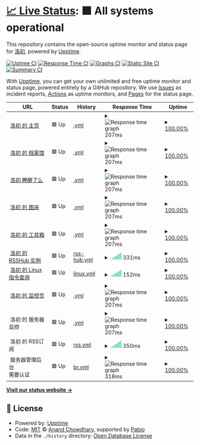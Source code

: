 # [📈 Live Status](https://dev.status.luochu.cc): <!--live status--> **🟩 All systems operational**

This repository contains the open-source uptime monitor and status page for [洛初](luochu.cc), powered by [Upptime](https://github.com/upptime/upptime).

[![Uptime CI](https://github.com/gongfuture/upptime-status/workflows/Uptime%20CI/badge.svg)](https://github.com/gongfuture/upptime-status/actions?query=workflow%3A%22Uptime+CI%22)
[![Response Time CI](https://github.com/gongfuture/upptime-status/workflows/Response%20Time%20CI/badge.svg)](https://github.com/gongfuture/upptime-status/actions?query=workflow%3A%22Response+Time+CI%22)
[![Graphs CI](https://github.com/gongfuture/upptime-status/workflows/Graphs%20CI/badge.svg)](https://github.com/gongfuture/upptime-status/actions?query=workflow%3A%22Graphs+CI%22)
[![Static Site CI](https://github.com/gongfuture/upptime-status/workflows/Static%20Site%20CI/badge.svg)](https://github.com/gongfuture/upptime-status/actions?query=workflow%3A%22Static+Site+CI%22)
[![Summary CI](https://github.com/gongfuture/upptime-status/workflows/Summary%20CI/badge.svg)](https://github.com/gongfuture/upptime-status/actions?query=workflow%3A%22Summary+CI%22)

With [Upptime](https://upptime.js.org), you can get your own unlimited and free uptime monitor and status page, powered entirely by a GitHub repository. We use [Issues](https://github.com/gongfuture/upptime-status/issues) as incident reports, [Actions](https://github.com/gongfuture/upptime-status/actions) as uptime monitors, and [Pages](https://dev.status.luochu.cc) for the status page.

<!--start: status pages-->
<!-- This summary is generated by Upptime (https://github.com/upptime/upptime) -->
<!-- Do not edit this manually, your changes will be overwritten -->
<!-- prettier-ignore -->
| URL | Status | History | Response Time | Uptime |
| --- | ------ | ------- | ------------- | ------ |
| <img alt="" src="https://icons.duckduckgo.com/ip3/home.luochu.cc.ico" height="13"> [洛初 的 主页](https://home.luochu.cc/) | 🟩 Up | [.yml](https://github.com/luochu-bot/upptime-status/commits/HEAD/history/.yml) | <details><summary><img alt="Response time graph" src="./graphs//response-time-week.png" height="20"> 207ms</summary><br><a href="https://dev.status.luochu.cc/history/"><img alt="Response time 207" src="https://img.shields.io/endpoint?url=https%3A%2F%2Fraw.githubusercontent.com%2Fluochu-bot%2Fupptime-status%2FHEAD%2Fapi%2F%2Fresponse-time.json"></a><br><a href="https://dev.status.luochu.cc/history/"><img alt="24-hour response time 207" src="https://img.shields.io/endpoint?url=https%3A%2F%2Fraw.githubusercontent.com%2Fluochu-bot%2Fupptime-status%2FHEAD%2Fapi%2F%2Fresponse-time-day.json"></a><br><a href="https://dev.status.luochu.cc/history/"><img alt="7-day response time 207" src="https://img.shields.io/endpoint?url=https%3A%2F%2Fraw.githubusercontent.com%2Fluochu-bot%2Fupptime-status%2FHEAD%2Fapi%2F%2Fresponse-time-week.json"></a><br><a href="https://dev.status.luochu.cc/history/"><img alt="30-day response time 207" src="https://img.shields.io/endpoint?url=https%3A%2F%2Fraw.githubusercontent.com%2Fluochu-bot%2Fupptime-status%2FHEAD%2Fapi%2F%2Fresponse-time-month.json"></a><br><a href="https://dev.status.luochu.cc/history/"><img alt="1-year response time 207" src="https://img.shields.io/endpoint?url=https%3A%2F%2Fraw.githubusercontent.com%2Fluochu-bot%2Fupptime-status%2FHEAD%2Fapi%2F%2Fresponse-time-year.json"></a></details> | <details><summary><a href="https://dev.status.luochu.cc/history/">100.00%</a></summary><a href="https://dev.status.luochu.cc/history/"><img alt="All-time uptime 100.00%" src="https://img.shields.io/endpoint?url=https%3A%2F%2Fraw.githubusercontent.com%2Fluochu-bot%2Fupptime-status%2FHEAD%2Fapi%2F%2Fuptime.json"></a><br><a href="https://dev.status.luochu.cc/history/"><img alt="24-hour uptime 100.00%" src="https://img.shields.io/endpoint?url=https%3A%2F%2Fraw.githubusercontent.com%2Fluochu-bot%2Fupptime-status%2FHEAD%2Fapi%2F%2Fuptime-day.json"></a><br><a href="https://dev.status.luochu.cc/history/"><img alt="7-day uptime 100.00%" src="https://img.shields.io/endpoint?url=https%3A%2F%2Fraw.githubusercontent.com%2Fluochu-bot%2Fupptime-status%2FHEAD%2Fapi%2F%2Fuptime-week.json"></a><br><a href="https://dev.status.luochu.cc/history/"><img alt="30-day uptime 100.00%" src="https://img.shields.io/endpoint?url=https%3A%2F%2Fraw.githubusercontent.com%2Fluochu-bot%2Fupptime-status%2FHEAD%2Fapi%2F%2Fuptime-month.json"></a><br><a href="https://dev.status.luochu.cc/history/"><img alt="1-year uptime 100.00%" src="https://img.shields.io/endpoint?url=https%3A%2F%2Fraw.githubusercontent.com%2Fluochu-bot%2Fupptime-status%2FHEAD%2Fapi%2F%2Fuptime-year.json"></a></details>
| <img alt="" src="https://icons.duckduckgo.com/ip3/blog.luochu.cc.ico" height="13"> [洛初 的 档案馆](https://blog.luochu.cc/) | 🟩 Up | [.yml](https://github.com/luochu-bot/upptime-status/commits/HEAD/history/.yml) | <details><summary><img alt="Response time graph" src="./graphs//response-time-week.png" height="20"> 207ms</summary><br><a href="https://dev.status.luochu.cc/history/"><img alt="Response time 207" src="https://img.shields.io/endpoint?url=https%3A%2F%2Fraw.githubusercontent.com%2Fluochu-bot%2Fupptime-status%2FHEAD%2Fapi%2F%2Fresponse-time.json"></a><br><a href="https://dev.status.luochu.cc/history/"><img alt="24-hour response time 207" src="https://img.shields.io/endpoint?url=https%3A%2F%2Fraw.githubusercontent.com%2Fluochu-bot%2Fupptime-status%2FHEAD%2Fapi%2F%2Fresponse-time-day.json"></a><br><a href="https://dev.status.luochu.cc/history/"><img alt="7-day response time 207" src="https://img.shields.io/endpoint?url=https%3A%2F%2Fraw.githubusercontent.com%2Fluochu-bot%2Fupptime-status%2FHEAD%2Fapi%2F%2Fresponse-time-week.json"></a><br><a href="https://dev.status.luochu.cc/history/"><img alt="30-day response time 207" src="https://img.shields.io/endpoint?url=https%3A%2F%2Fraw.githubusercontent.com%2Fluochu-bot%2Fupptime-status%2FHEAD%2Fapi%2F%2Fresponse-time-month.json"></a><br><a href="https://dev.status.luochu.cc/history/"><img alt="1-year response time 207" src="https://img.shields.io/endpoint?url=https%3A%2F%2Fraw.githubusercontent.com%2Fluochu-bot%2Fupptime-status%2FHEAD%2Fapi%2F%2Fresponse-time-year.json"></a></details> | <details><summary><a href="https://dev.status.luochu.cc/history/">100.00%</a></summary><a href="https://dev.status.luochu.cc/history/"><img alt="All-time uptime 100.00%" src="https://img.shields.io/endpoint?url=https%3A%2F%2Fraw.githubusercontent.com%2Fluochu-bot%2Fupptime-status%2FHEAD%2Fapi%2F%2Fuptime.json"></a><br><a href="https://dev.status.luochu.cc/history/"><img alt="24-hour uptime 100.00%" src="https://img.shields.io/endpoint?url=https%3A%2F%2Fraw.githubusercontent.com%2Fluochu-bot%2Fupptime-status%2FHEAD%2Fapi%2F%2Fuptime-day.json"></a><br><a href="https://dev.status.luochu.cc/history/"><img alt="7-day uptime 100.00%" src="https://img.shields.io/endpoint?url=https%3A%2F%2Fraw.githubusercontent.com%2Fluochu-bot%2Fupptime-status%2FHEAD%2Fapi%2F%2Fuptime-week.json"></a><br><a href="https://dev.status.luochu.cc/history/"><img alt="30-day uptime 100.00%" src="https://img.shields.io/endpoint?url=https%3A%2F%2Fraw.githubusercontent.com%2Fluochu-bot%2Fupptime-status%2FHEAD%2Fapi%2F%2Fuptime-month.json"></a><br><a href="https://dev.status.luochu.cc/history/"><img alt="1-year uptime 100.00%" src="https://img.shields.io/endpoint?url=https%3A%2F%2Fraw.githubusercontent.com%2Fluochu-bot%2Fupptime-status%2FHEAD%2Fapi%2F%2Fuptime-year.json"></a></details>
| <img alt="" src="https://icons.duckduckgo.com/ip3/sleepy.luochu.cc.ico" height="13"> [洛初 睡醒了么](https://sleepy.luochu.cc/) | 🟩 Up | [.yml](https://github.com/luochu-bot/upptime-status/commits/HEAD/history/.yml) | <details><summary><img alt="Response time graph" src="./graphs//response-time-week.png" height="20"> 207ms</summary><br><a href="https://dev.status.luochu.cc/history/"><img alt="Response time 207" src="https://img.shields.io/endpoint?url=https%3A%2F%2Fraw.githubusercontent.com%2Fluochu-bot%2Fupptime-status%2FHEAD%2Fapi%2F%2Fresponse-time.json"></a><br><a href="https://dev.status.luochu.cc/history/"><img alt="24-hour response time 207" src="https://img.shields.io/endpoint?url=https%3A%2F%2Fraw.githubusercontent.com%2Fluochu-bot%2Fupptime-status%2FHEAD%2Fapi%2F%2Fresponse-time-day.json"></a><br><a href="https://dev.status.luochu.cc/history/"><img alt="7-day response time 207" src="https://img.shields.io/endpoint?url=https%3A%2F%2Fraw.githubusercontent.com%2Fluochu-bot%2Fupptime-status%2FHEAD%2Fapi%2F%2Fresponse-time-week.json"></a><br><a href="https://dev.status.luochu.cc/history/"><img alt="30-day response time 207" src="https://img.shields.io/endpoint?url=https%3A%2F%2Fraw.githubusercontent.com%2Fluochu-bot%2Fupptime-status%2FHEAD%2Fapi%2F%2Fresponse-time-month.json"></a><br><a href="https://dev.status.luochu.cc/history/"><img alt="1-year response time 207" src="https://img.shields.io/endpoint?url=https%3A%2F%2Fraw.githubusercontent.com%2Fluochu-bot%2Fupptime-status%2FHEAD%2Fapi%2F%2Fresponse-time-year.json"></a></details> | <details><summary><a href="https://dev.status.luochu.cc/history/">100.00%</a></summary><a href="https://dev.status.luochu.cc/history/"><img alt="All-time uptime 100.00%" src="https://img.shields.io/endpoint?url=https%3A%2F%2Fraw.githubusercontent.com%2Fluochu-bot%2Fupptime-status%2FHEAD%2Fapi%2F%2Fuptime.json"></a><br><a href="https://dev.status.luochu.cc/history/"><img alt="24-hour uptime 100.00%" src="https://img.shields.io/endpoint?url=https%3A%2F%2Fraw.githubusercontent.com%2Fluochu-bot%2Fupptime-status%2FHEAD%2Fapi%2F%2Fuptime-day.json"></a><br><a href="https://dev.status.luochu.cc/history/"><img alt="7-day uptime 100.00%" src="https://img.shields.io/endpoint?url=https%3A%2F%2Fraw.githubusercontent.com%2Fluochu-bot%2Fupptime-status%2FHEAD%2Fapi%2F%2Fuptime-week.json"></a><br><a href="https://dev.status.luochu.cc/history/"><img alt="30-day uptime 100.00%" src="https://img.shields.io/endpoint?url=https%3A%2F%2Fraw.githubusercontent.com%2Fluochu-bot%2Fupptime-status%2FHEAD%2Fapi%2F%2Fuptime-month.json"></a><br><a href="https://dev.status.luochu.cc/history/"><img alt="1-year uptime 100.00%" src="https://img.shields.io/endpoint?url=https%3A%2F%2Fraw.githubusercontent.com%2Fluochu-bot%2Fupptime-status%2FHEAD%2Fapi%2F%2Fuptime-year.json"></a></details>
| <img alt="" src="https://icons.duckduckgo.com/ip3/picbed.luochu.cc.ico" height="13"> [洛初 的 图床](https://picbed.luochu.cc/) | 🟩 Up | [.yml](https://github.com/luochu-bot/upptime-status/commits/HEAD/history/.yml) | <details><summary><img alt="Response time graph" src="./graphs//response-time-week.png" height="20"> 207ms</summary><br><a href="https://dev.status.luochu.cc/history/"><img alt="Response time 207" src="https://img.shields.io/endpoint?url=https%3A%2F%2Fraw.githubusercontent.com%2Fluochu-bot%2Fupptime-status%2FHEAD%2Fapi%2F%2Fresponse-time.json"></a><br><a href="https://dev.status.luochu.cc/history/"><img alt="24-hour response time 207" src="https://img.shields.io/endpoint?url=https%3A%2F%2Fraw.githubusercontent.com%2Fluochu-bot%2Fupptime-status%2FHEAD%2Fapi%2F%2Fresponse-time-day.json"></a><br><a href="https://dev.status.luochu.cc/history/"><img alt="7-day response time 207" src="https://img.shields.io/endpoint?url=https%3A%2F%2Fraw.githubusercontent.com%2Fluochu-bot%2Fupptime-status%2FHEAD%2Fapi%2F%2Fresponse-time-week.json"></a><br><a href="https://dev.status.luochu.cc/history/"><img alt="30-day response time 207" src="https://img.shields.io/endpoint?url=https%3A%2F%2Fraw.githubusercontent.com%2Fluochu-bot%2Fupptime-status%2FHEAD%2Fapi%2F%2Fresponse-time-month.json"></a><br><a href="https://dev.status.luochu.cc/history/"><img alt="1-year response time 207" src="https://img.shields.io/endpoint?url=https%3A%2F%2Fraw.githubusercontent.com%2Fluochu-bot%2Fupptime-status%2FHEAD%2Fapi%2F%2Fresponse-time-year.json"></a></details> | <details><summary><a href="https://dev.status.luochu.cc/history/">100.00%</a></summary><a href="https://dev.status.luochu.cc/history/"><img alt="All-time uptime 100.00%" src="https://img.shields.io/endpoint?url=https%3A%2F%2Fraw.githubusercontent.com%2Fluochu-bot%2Fupptime-status%2FHEAD%2Fapi%2F%2Fuptime.json"></a><br><a href="https://dev.status.luochu.cc/history/"><img alt="24-hour uptime 100.00%" src="https://img.shields.io/endpoint?url=https%3A%2F%2Fraw.githubusercontent.com%2Fluochu-bot%2Fupptime-status%2FHEAD%2Fapi%2F%2Fuptime-day.json"></a><br><a href="https://dev.status.luochu.cc/history/"><img alt="7-day uptime 100.00%" src="https://img.shields.io/endpoint?url=https%3A%2F%2Fraw.githubusercontent.com%2Fluochu-bot%2Fupptime-status%2FHEAD%2Fapi%2F%2Fuptime-week.json"></a><br><a href="https://dev.status.luochu.cc/history/"><img alt="30-day uptime 100.00%" src="https://img.shields.io/endpoint?url=https%3A%2F%2Fraw.githubusercontent.com%2Fluochu-bot%2Fupptime-status%2FHEAD%2Fapi%2F%2Fuptime-month.json"></a><br><a href="https://dev.status.luochu.cc/history/"><img alt="1-year uptime 100.00%" src="https://img.shields.io/endpoint?url=https%3A%2F%2Fraw.githubusercontent.com%2Fluochu-bot%2Fupptime-status%2FHEAD%2Fapi%2F%2Fuptime-year.json"></a></details>
| <img alt="" src="https://icons.duckduckgo.com/ip3/tool.luochu.cc.ico" height="13"> [洛初 的 工具箱](https://tool.luochu.cc/) | 🟩 Up | [.yml](https://github.com/luochu-bot/upptime-status/commits/HEAD/history/.yml) | <details><summary><img alt="Response time graph" src="./graphs//response-time-week.png" height="20"> 207ms</summary><br><a href="https://dev.status.luochu.cc/history/"><img alt="Response time 207" src="https://img.shields.io/endpoint?url=https%3A%2F%2Fraw.githubusercontent.com%2Fluochu-bot%2Fupptime-status%2FHEAD%2Fapi%2F%2Fresponse-time.json"></a><br><a href="https://dev.status.luochu.cc/history/"><img alt="24-hour response time 207" src="https://img.shields.io/endpoint?url=https%3A%2F%2Fraw.githubusercontent.com%2Fluochu-bot%2Fupptime-status%2FHEAD%2Fapi%2F%2Fresponse-time-day.json"></a><br><a href="https://dev.status.luochu.cc/history/"><img alt="7-day response time 207" src="https://img.shields.io/endpoint?url=https%3A%2F%2Fraw.githubusercontent.com%2Fluochu-bot%2Fupptime-status%2FHEAD%2Fapi%2F%2Fresponse-time-week.json"></a><br><a href="https://dev.status.luochu.cc/history/"><img alt="30-day response time 207" src="https://img.shields.io/endpoint?url=https%3A%2F%2Fraw.githubusercontent.com%2Fluochu-bot%2Fupptime-status%2FHEAD%2Fapi%2F%2Fresponse-time-month.json"></a><br><a href="https://dev.status.luochu.cc/history/"><img alt="1-year response time 207" src="https://img.shields.io/endpoint?url=https%3A%2F%2Fraw.githubusercontent.com%2Fluochu-bot%2Fupptime-status%2FHEAD%2Fapi%2F%2Fresponse-time-year.json"></a></details> | <details><summary><a href="https://dev.status.luochu.cc/history/">100.00%</a></summary><a href="https://dev.status.luochu.cc/history/"><img alt="All-time uptime 100.00%" src="https://img.shields.io/endpoint?url=https%3A%2F%2Fraw.githubusercontent.com%2Fluochu-bot%2Fupptime-status%2FHEAD%2Fapi%2F%2Fuptime.json"></a><br><a href="https://dev.status.luochu.cc/history/"><img alt="24-hour uptime 100.00%" src="https://img.shields.io/endpoint?url=https%3A%2F%2Fraw.githubusercontent.com%2Fluochu-bot%2Fupptime-status%2FHEAD%2Fapi%2F%2Fuptime-day.json"></a><br><a href="https://dev.status.luochu.cc/history/"><img alt="7-day uptime 100.00%" src="https://img.shields.io/endpoint?url=https%3A%2F%2Fraw.githubusercontent.com%2Fluochu-bot%2Fupptime-status%2FHEAD%2Fapi%2F%2Fuptime-week.json"></a><br><a href="https://dev.status.luochu.cc/history/"><img alt="30-day uptime 100.00%" src="https://img.shields.io/endpoint?url=https%3A%2F%2Fraw.githubusercontent.com%2Fluochu-bot%2Fupptime-status%2FHEAD%2Fapi%2F%2Fuptime-month.json"></a><br><a href="https://dev.status.luochu.cc/history/"><img alt="1-year uptime 100.00%" src="https://img.shields.io/endpoint?url=https%3A%2F%2Fraw.githubusercontent.com%2Fluochu-bot%2Fupptime-status%2FHEAD%2Fapi%2F%2Fuptime-year.json"></a></details>
| <img alt="" src="https://icons.duckduckgo.com/ip3/rsshub.luochu.cc.ico" height="13"> [洛初 的 RSSHub 实例](https://rsshub.luochu.cc/) | 🟩 Up | [rss-hub.yml](https://github.com/luochu-bot/upptime-status/commits/HEAD/history/rss-hub.yml) | <details><summary><img alt="Response time graph" src="./graphs/rss-hub/response-time-week.png" height="20"> 331ms</summary><br><a href="https://dev.status.luochu.cc/history/rss-hub"><img alt="Response time 331" src="https://img.shields.io/endpoint?url=https%3A%2F%2Fraw.githubusercontent.com%2Fluochu-bot%2Fupptime-status%2FHEAD%2Fapi%2Frss-hub%2Fresponse-time.json"></a><br><a href="https://dev.status.luochu.cc/history/rss-hub"><img alt="24-hour response time 331" src="https://img.shields.io/endpoint?url=https%3A%2F%2Fraw.githubusercontent.com%2Fluochu-bot%2Fupptime-status%2FHEAD%2Fapi%2Frss-hub%2Fresponse-time-day.json"></a><br><a href="https://dev.status.luochu.cc/history/rss-hub"><img alt="7-day response time 331" src="https://img.shields.io/endpoint?url=https%3A%2F%2Fraw.githubusercontent.com%2Fluochu-bot%2Fupptime-status%2FHEAD%2Fapi%2Frss-hub%2Fresponse-time-week.json"></a><br><a href="https://dev.status.luochu.cc/history/rss-hub"><img alt="30-day response time 331" src="https://img.shields.io/endpoint?url=https%3A%2F%2Fraw.githubusercontent.com%2Fluochu-bot%2Fupptime-status%2FHEAD%2Fapi%2Frss-hub%2Fresponse-time-month.json"></a><br><a href="https://dev.status.luochu.cc/history/rss-hub"><img alt="1-year response time 331" src="https://img.shields.io/endpoint?url=https%3A%2F%2Fraw.githubusercontent.com%2Fluochu-bot%2Fupptime-status%2FHEAD%2Fapi%2Frss-hub%2Fresponse-time-year.json"></a></details> | <details><summary><a href="https://dev.status.luochu.cc/history/rss-hub">100.00%</a></summary><a href="https://dev.status.luochu.cc/history/rss-hub"><img alt="All-time uptime 100.00%" src="https://img.shields.io/endpoint?url=https%3A%2F%2Fraw.githubusercontent.com%2Fluochu-bot%2Fupptime-status%2FHEAD%2Fapi%2Frss-hub%2Fuptime.json"></a><br><a href="https://dev.status.luochu.cc/history/rss-hub"><img alt="24-hour uptime 100.00%" src="https://img.shields.io/endpoint?url=https%3A%2F%2Fraw.githubusercontent.com%2Fluochu-bot%2Fupptime-status%2FHEAD%2Fapi%2Frss-hub%2Fuptime-day.json"></a><br><a href="https://dev.status.luochu.cc/history/rss-hub"><img alt="7-day uptime 100.00%" src="https://img.shields.io/endpoint?url=https%3A%2F%2Fraw.githubusercontent.com%2Fluochu-bot%2Fupptime-status%2FHEAD%2Fapi%2Frss-hub%2Fuptime-week.json"></a><br><a href="https://dev.status.luochu.cc/history/rss-hub"><img alt="30-day uptime 100.00%" src="https://img.shields.io/endpoint?url=https%3A%2F%2Fraw.githubusercontent.com%2Fluochu-bot%2Fupptime-status%2FHEAD%2Fapi%2Frss-hub%2Fuptime-month.json"></a><br><a href="https://dev.status.luochu.cc/history/rss-hub"><img alt="1-year uptime 100.00%" src="https://img.shields.io/endpoint?url=https%3A%2F%2Fraw.githubusercontent.com%2Fluochu-bot%2Fupptime-status%2FHEAD%2Fapi%2Frss-hub%2Fuptime-year.json"></a></details>
| <img alt="" src="https://icons.duckduckgo.com/ip3/linuxcmd.luochu.cc.ico" height="13"> [洛初 的 Linux指令查询](https://linuxcmd.luochu.cc/) | 🟩 Up | [linux.yml](https://github.com/luochu-bot/upptime-status/commits/HEAD/history/linux.yml) | <details><summary><img alt="Response time graph" src="./graphs/linux/response-time-week.png" height="20"> 152ms</summary><br><a href="https://dev.status.luochu.cc/history/linux"><img alt="Response time 152" src="https://img.shields.io/endpoint?url=https%3A%2F%2Fraw.githubusercontent.com%2Fluochu-bot%2Fupptime-status%2FHEAD%2Fapi%2Flinux%2Fresponse-time.json"></a><br><a href="https://dev.status.luochu.cc/history/linux"><img alt="24-hour response time 152" src="https://img.shields.io/endpoint?url=https%3A%2F%2Fraw.githubusercontent.com%2Fluochu-bot%2Fupptime-status%2FHEAD%2Fapi%2Flinux%2Fresponse-time-day.json"></a><br><a href="https://dev.status.luochu.cc/history/linux"><img alt="7-day response time 152" src="https://img.shields.io/endpoint?url=https%3A%2F%2Fraw.githubusercontent.com%2Fluochu-bot%2Fupptime-status%2FHEAD%2Fapi%2Flinux%2Fresponse-time-week.json"></a><br><a href="https://dev.status.luochu.cc/history/linux"><img alt="30-day response time 152" src="https://img.shields.io/endpoint?url=https%3A%2F%2Fraw.githubusercontent.com%2Fluochu-bot%2Fupptime-status%2FHEAD%2Fapi%2Flinux%2Fresponse-time-month.json"></a><br><a href="https://dev.status.luochu.cc/history/linux"><img alt="1-year response time 152" src="https://img.shields.io/endpoint?url=https%3A%2F%2Fraw.githubusercontent.com%2Fluochu-bot%2Fupptime-status%2FHEAD%2Fapi%2Flinux%2Fresponse-time-year.json"></a></details> | <details><summary><a href="https://dev.status.luochu.cc/history/linux">100.00%</a></summary><a href="https://dev.status.luochu.cc/history/linux"><img alt="All-time uptime 100.00%" src="https://img.shields.io/endpoint?url=https%3A%2F%2Fraw.githubusercontent.com%2Fluochu-bot%2Fupptime-status%2FHEAD%2Fapi%2Flinux%2Fuptime.json"></a><br><a href="https://dev.status.luochu.cc/history/linux"><img alt="24-hour uptime 100.00%" src="https://img.shields.io/endpoint?url=https%3A%2F%2Fraw.githubusercontent.com%2Fluochu-bot%2Fupptime-status%2FHEAD%2Fapi%2Flinux%2Fuptime-day.json"></a><br><a href="https://dev.status.luochu.cc/history/linux"><img alt="7-day uptime 100.00%" src="https://img.shields.io/endpoint?url=https%3A%2F%2Fraw.githubusercontent.com%2Fluochu-bot%2Fupptime-status%2FHEAD%2Fapi%2Flinux%2Fuptime-week.json"></a><br><a href="https://dev.status.luochu.cc/history/linux"><img alt="30-day uptime 100.00%" src="https://img.shields.io/endpoint?url=https%3A%2F%2Fraw.githubusercontent.com%2Fluochu-bot%2Fupptime-status%2FHEAD%2Fapi%2Flinux%2Fuptime-month.json"></a><br><a href="https://dev.status.luochu.cc/history/linux"><img alt="1-year uptime 100.00%" src="https://img.shields.io/endpoint?url=https%3A%2F%2Fraw.githubusercontent.com%2Fluochu-bot%2Fupptime-status%2FHEAD%2Fapi%2Flinux%2Fuptime-year.json"></a></details>
| <img alt="" src="https://icons.duckduckgo.com/ip3/status.luochu.cc.ico" height="13"> [洛初 的 监控页](https://status.luochu.cc/) | 🟩 Up | [.yml](https://github.com/luochu-bot/upptime-status/commits/HEAD/history/.yml) | <details><summary><img alt="Response time graph" src="./graphs//response-time-week.png" height="20"> 207ms</summary><br><a href="https://dev.status.luochu.cc/history/"><img alt="Response time 207" src="https://img.shields.io/endpoint?url=https%3A%2F%2Fraw.githubusercontent.com%2Fluochu-bot%2Fupptime-status%2FHEAD%2Fapi%2F%2Fresponse-time.json"></a><br><a href="https://dev.status.luochu.cc/history/"><img alt="24-hour response time 207" src="https://img.shields.io/endpoint?url=https%3A%2F%2Fraw.githubusercontent.com%2Fluochu-bot%2Fupptime-status%2FHEAD%2Fapi%2F%2Fresponse-time-day.json"></a><br><a href="https://dev.status.luochu.cc/history/"><img alt="7-day response time 207" src="https://img.shields.io/endpoint?url=https%3A%2F%2Fraw.githubusercontent.com%2Fluochu-bot%2Fupptime-status%2FHEAD%2Fapi%2F%2Fresponse-time-week.json"></a><br><a href="https://dev.status.luochu.cc/history/"><img alt="30-day response time 207" src="https://img.shields.io/endpoint?url=https%3A%2F%2Fraw.githubusercontent.com%2Fluochu-bot%2Fupptime-status%2FHEAD%2Fapi%2F%2Fresponse-time-month.json"></a><br><a href="https://dev.status.luochu.cc/history/"><img alt="1-year response time 207" src="https://img.shields.io/endpoint?url=https%3A%2F%2Fraw.githubusercontent.com%2Fluochu-bot%2Fupptime-status%2FHEAD%2Fapi%2F%2Fresponse-time-year.json"></a></details> | <details><summary><a href="https://dev.status.luochu.cc/history/">100.00%</a></summary><a href="https://dev.status.luochu.cc/history/"><img alt="All-time uptime 100.00%" src="https://img.shields.io/endpoint?url=https%3A%2F%2Fraw.githubusercontent.com%2Fluochu-bot%2Fupptime-status%2FHEAD%2Fapi%2F%2Fuptime.json"></a><br><a href="https://dev.status.luochu.cc/history/"><img alt="24-hour uptime 100.00%" src="https://img.shields.io/endpoint?url=https%3A%2F%2Fraw.githubusercontent.com%2Fluochu-bot%2Fupptime-status%2FHEAD%2Fapi%2F%2Fuptime-day.json"></a><br><a href="https://dev.status.luochu.cc/history/"><img alt="7-day uptime 100.00%" src="https://img.shields.io/endpoint?url=https%3A%2F%2Fraw.githubusercontent.com%2Fluochu-bot%2Fupptime-status%2FHEAD%2Fapi%2F%2Fuptime-week.json"></a><br><a href="https://dev.status.luochu.cc/history/"><img alt="30-day uptime 100.00%" src="https://img.shields.io/endpoint?url=https%3A%2F%2Fraw.githubusercontent.com%2Fluochu-bot%2Fupptime-status%2FHEAD%2Fapi%2F%2Fuptime-month.json"></a><br><a href="https://dev.status.luochu.cc/history/"><img alt="1-year uptime 100.00%" src="https://img.shields.io/endpoint?url=https%3A%2F%2Fraw.githubusercontent.com%2Fluochu-bot%2Fupptime-status%2FHEAD%2Fapi%2F%2Fuptime-year.json"></a></details>
| <img alt="" src="https://icons.duckduckgo.com/ip3/null.ico" height="13"> 洛初 的 服务器监控 | 🟩 Up | [.yml](https://github.com/luochu-bot/upptime-status/commits/HEAD/history/.yml) | <details><summary><img alt="Response time graph" src="./graphs//response-time-week.png" height="20"> 207ms</summary><br><a href="https://dev.status.luochu.cc/history/"><img alt="Response time 207" src="https://img.shields.io/endpoint?url=https%3A%2F%2Fraw.githubusercontent.com%2Fluochu-bot%2Fupptime-status%2FHEAD%2Fapi%2F%2Fresponse-time.json"></a><br><a href="https://dev.status.luochu.cc/history/"><img alt="24-hour response time 207" src="https://img.shields.io/endpoint?url=https%3A%2F%2Fraw.githubusercontent.com%2Fluochu-bot%2Fupptime-status%2FHEAD%2Fapi%2F%2Fresponse-time-day.json"></a><br><a href="https://dev.status.luochu.cc/history/"><img alt="7-day response time 207" src="https://img.shields.io/endpoint?url=https%3A%2F%2Fraw.githubusercontent.com%2Fluochu-bot%2Fupptime-status%2FHEAD%2Fapi%2F%2Fresponse-time-week.json"></a><br><a href="https://dev.status.luochu.cc/history/"><img alt="30-day response time 207" src="https://img.shields.io/endpoint?url=https%3A%2F%2Fraw.githubusercontent.com%2Fluochu-bot%2Fupptime-status%2FHEAD%2Fapi%2F%2Fresponse-time-month.json"></a><br><a href="https://dev.status.luochu.cc/history/"><img alt="1-year response time 207" src="https://img.shields.io/endpoint?url=https%3A%2F%2Fraw.githubusercontent.com%2Fluochu-bot%2Fupptime-status%2FHEAD%2Fapi%2F%2Fresponse-time-year.json"></a></details> | <details><summary><a href="https://dev.status.luochu.cc/history/">100.00%</a></summary><a href="https://dev.status.luochu.cc/history/"><img alt="All-time uptime 100.00%" src="https://img.shields.io/endpoint?url=https%3A%2F%2Fraw.githubusercontent.com%2Fluochu-bot%2Fupptime-status%2FHEAD%2Fapi%2F%2Fuptime.json"></a><br><a href="https://dev.status.luochu.cc/history/"><img alt="24-hour uptime 100.00%" src="https://img.shields.io/endpoint?url=https%3A%2F%2Fraw.githubusercontent.com%2Fluochu-bot%2Fupptime-status%2FHEAD%2Fapi%2F%2Fuptime-day.json"></a><br><a href="https://dev.status.luochu.cc/history/"><img alt="7-day uptime 100.00%" src="https://img.shields.io/endpoint?url=https%3A%2F%2Fraw.githubusercontent.com%2Fluochu-bot%2Fupptime-status%2FHEAD%2Fapi%2F%2Fuptime-week.json"></a><br><a href="https://dev.status.luochu.cc/history/"><img alt="30-day uptime 100.00%" src="https://img.shields.io/endpoint?url=https%3A%2F%2Fraw.githubusercontent.com%2Fluochu-bot%2Fupptime-status%2FHEAD%2Fapi%2F%2Fuptime-month.json"></a><br><a href="https://dev.status.luochu.cc/history/"><img alt="1-year uptime 100.00%" src="https://img.shields.io/endpoint?url=https%3A%2F%2Fraw.githubusercontent.com%2Fluochu-bot%2Fupptime-status%2FHEAD%2Fapi%2F%2Fuptime-year.json"></a></details>
| <img alt="" src="https://icons.duckduckgo.com/ip3/null.ico" height="13"> 洛初 的 RSS订阅 | 🟩 Up | [rss.yml](https://github.com/luochu-bot/upptime-status/commits/HEAD/history/rss.yml) | <details><summary><img alt="Response time graph" src="./graphs/rss/response-time-week.png" height="20"> 350ms</summary><br><a href="https://dev.status.luochu.cc/history/rss"><img alt="Response time 350" src="https://img.shields.io/endpoint?url=https%3A%2F%2Fraw.githubusercontent.com%2Fluochu-bot%2Fupptime-status%2FHEAD%2Fapi%2Frss%2Fresponse-time.json"></a><br><a href="https://dev.status.luochu.cc/history/rss"><img alt="24-hour response time 350" src="https://img.shields.io/endpoint?url=https%3A%2F%2Fraw.githubusercontent.com%2Fluochu-bot%2Fupptime-status%2FHEAD%2Fapi%2Frss%2Fresponse-time-day.json"></a><br><a href="https://dev.status.luochu.cc/history/rss"><img alt="7-day response time 350" src="https://img.shields.io/endpoint?url=https%3A%2F%2Fraw.githubusercontent.com%2Fluochu-bot%2Fupptime-status%2FHEAD%2Fapi%2Frss%2Fresponse-time-week.json"></a><br><a href="https://dev.status.luochu.cc/history/rss"><img alt="30-day response time 350" src="https://img.shields.io/endpoint?url=https%3A%2F%2Fraw.githubusercontent.com%2Fluochu-bot%2Fupptime-status%2FHEAD%2Fapi%2Frss%2Fresponse-time-month.json"></a><br><a href="https://dev.status.luochu.cc/history/rss"><img alt="1-year response time 350" src="https://img.shields.io/endpoint?url=https%3A%2F%2Fraw.githubusercontent.com%2Fluochu-bot%2Fupptime-status%2FHEAD%2Fapi%2Frss%2Fresponse-time-year.json"></a></details> | <details><summary><a href="https://dev.status.luochu.cc/history/rss">100.00%</a></summary><a href="https://dev.status.luochu.cc/history/rss"><img alt="All-time uptime 100.00%" src="https://img.shields.io/endpoint?url=https%3A%2F%2Fraw.githubusercontent.com%2Fluochu-bot%2Fupptime-status%2FHEAD%2Fapi%2Frss%2Fuptime.json"></a><br><a href="https://dev.status.luochu.cc/history/rss"><img alt="24-hour uptime 100.00%" src="https://img.shields.io/endpoint?url=https%3A%2F%2Fraw.githubusercontent.com%2Fluochu-bot%2Fupptime-status%2FHEAD%2Fapi%2Frss%2Fuptime-day.json"></a><br><a href="https://dev.status.luochu.cc/history/rss"><img alt="7-day uptime 100.00%" src="https://img.shields.io/endpoint?url=https%3A%2F%2Fraw.githubusercontent.com%2Fluochu-bot%2Fupptime-status%2FHEAD%2Fapi%2Frss%2Fuptime-week.json"></a><br><a href="https://dev.status.luochu.cc/history/rss"><img alt="30-day uptime 100.00%" src="https://img.shields.io/endpoint?url=https%3A%2F%2Fraw.githubusercontent.com%2Fluochu-bot%2Fupptime-status%2FHEAD%2Fapi%2Frss%2Fuptime-month.json"></a><br><a href="https://dev.status.luochu.cc/history/rss"><img alt="1-year uptime 100.00%" src="https://img.shields.io/endpoint?url=https%3A%2F%2Fraw.githubusercontent.com%2Fluochu-bot%2Fupptime-status%2FHEAD%2Fapi%2Frss%2Fuptime-year.json"></a></details>
| <img alt="" src="https://icons.duckduckgo.com/ip3/null.ico" height="13"> 服务器管理后台<br>需要认证 | 🟩 Up | [br.yml](https://github.com/luochu-bot/upptime-status/commits/HEAD/history/br.yml) | <details><summary><img alt="Response time graph" src="./graphs/br/response-time-week.png" height="20"> 318ms</summary><br><a href="https://dev.status.luochu.cc/history/br"><img alt="Response time 318" src="https://img.shields.io/endpoint?url=https%3A%2F%2Fraw.githubusercontent.com%2Fluochu-bot%2Fupptime-status%2FHEAD%2Fapi%2Fbr%2Fresponse-time.json"></a><br><a href="https://dev.status.luochu.cc/history/br"><img alt="24-hour response time 318" src="https://img.shields.io/endpoint?url=https%3A%2F%2Fraw.githubusercontent.com%2Fluochu-bot%2Fupptime-status%2FHEAD%2Fapi%2Fbr%2Fresponse-time-day.json"></a><br><a href="https://dev.status.luochu.cc/history/br"><img alt="7-day response time 318" src="https://img.shields.io/endpoint?url=https%3A%2F%2Fraw.githubusercontent.com%2Fluochu-bot%2Fupptime-status%2FHEAD%2Fapi%2Fbr%2Fresponse-time-week.json"></a><br><a href="https://dev.status.luochu.cc/history/br"><img alt="30-day response time 318" src="https://img.shields.io/endpoint?url=https%3A%2F%2Fraw.githubusercontent.com%2Fluochu-bot%2Fupptime-status%2FHEAD%2Fapi%2Fbr%2Fresponse-time-month.json"></a><br><a href="https://dev.status.luochu.cc/history/br"><img alt="1-year response time 318" src="https://img.shields.io/endpoint?url=https%3A%2F%2Fraw.githubusercontent.com%2Fluochu-bot%2Fupptime-status%2FHEAD%2Fapi%2Fbr%2Fresponse-time-year.json"></a></details> | <details><summary><a href="https://dev.status.luochu.cc/history/br">100.00%</a></summary><a href="https://dev.status.luochu.cc/history/br"><img alt="All-time uptime 100.00%" src="https://img.shields.io/endpoint?url=https%3A%2F%2Fraw.githubusercontent.com%2Fluochu-bot%2Fupptime-status%2FHEAD%2Fapi%2Fbr%2Fuptime.json"></a><br><a href="https://dev.status.luochu.cc/history/br"><img alt="24-hour uptime 100.00%" src="https://img.shields.io/endpoint?url=https%3A%2F%2Fraw.githubusercontent.com%2Fluochu-bot%2Fupptime-status%2FHEAD%2Fapi%2Fbr%2Fuptime-day.json"></a><br><a href="https://dev.status.luochu.cc/history/br"><img alt="7-day uptime 100.00%" src="https://img.shields.io/endpoint?url=https%3A%2F%2Fraw.githubusercontent.com%2Fluochu-bot%2Fupptime-status%2FHEAD%2Fapi%2Fbr%2Fuptime-week.json"></a><br><a href="https://dev.status.luochu.cc/history/br"><img alt="30-day uptime 100.00%" src="https://img.shields.io/endpoint?url=https%3A%2F%2Fraw.githubusercontent.com%2Fluochu-bot%2Fupptime-status%2FHEAD%2Fapi%2Fbr%2Fuptime-month.json"></a><br><a href="https://dev.status.luochu.cc/history/br"><img alt="1-year uptime 100.00%" src="https://img.shields.io/endpoint?url=https%3A%2F%2Fraw.githubusercontent.com%2Fluochu-bot%2Fupptime-status%2FHEAD%2Fapi%2Fbr%2Fuptime-year.json"></a></details>

<!--end: status pages-->

[**Visit our status website →**](https://dev.status.luochu.cc)

## 📄 License

- Powered by: [Upptime](https://github.com/upptime/upptime)
- Code: [MIT](./LICENSE) © [Anand Chowdhary](https://anandchowdhary.com), supported by [Pabio](https://pabio.com)
- Data in the `./history` directory: [Open Database License](https://opendatacommons.org/licenses/odbl/1-0/)

